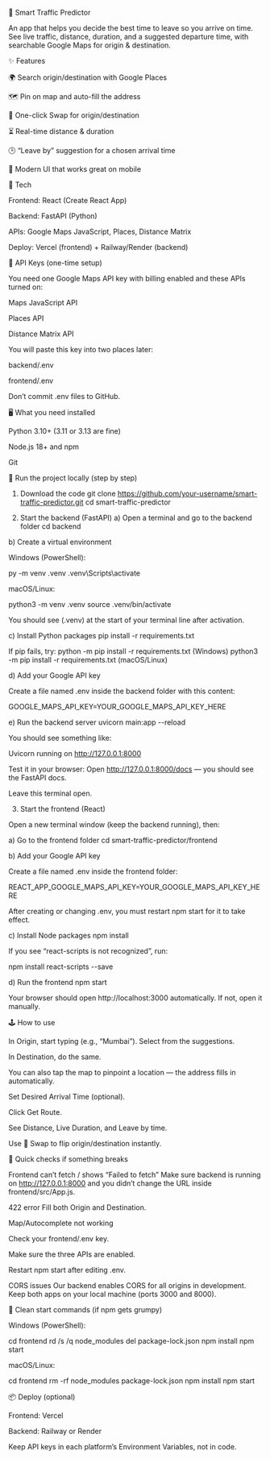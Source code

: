 🚦 Smart Traffic Predictor

An app that helps you decide the best time to leave so you arrive on time.
See live traffic, distance, duration, and a suggested departure time, with searchable Google Maps for origin & destination.

✨ Features

🌍 Search origin/destination with Google Places

🗺️ Pin on map and auto-fill the address

🔄 One-click Swap for origin/destination

⏳ Real-time distance & duration

🕒 “Leave by” suggestion for a chosen arrival time

📱 Modern UI that works great on mobile

🧰 Tech

Frontend: React (Create React App)

Backend: FastAPI (Python)

APIs: Google Maps JavaScript, Places, Distance Matrix

Deploy: Vercel (frontend) + Railway/Render (backend)

🔐 API Keys (one-time setup)

You need one Google Maps API key with billing enabled and these APIs turned on:

Maps JavaScript API

Places API

Distance Matrix API

You will paste this key into two places later:

backend/.env

frontend/.env

Don’t commit .env files to GitHub.

🖥️ What you need installed

Python 3.10+ (3.11 or 3.13 are fine)

Node.js 18+ and npm

Git

🚀 Run the project locally (step by step)
1) Download the code
git clone https://github.com/your-username/smart-traffic-predictor.git
cd smart-traffic-predictor

2) Start the backend (FastAPI)
a) Open a terminal and go to the backend folder
cd backend

b) Create a virtual environment

Windows (PowerShell):

py -m venv .venv
.venv\Scripts\activate


macOS/Linux:

python3 -m venv .venv
source .venv/bin/activate


You should see (.venv) at the start of your terminal line after activation.

c) Install Python packages
pip install -r requirements.txt


If pip fails, try:
python -m pip install -r requirements.txt (Windows)
python3 -m pip install -r requirements.txt (macOS/Linux)

d) Add your Google API key

Create a file named .env inside the backend folder with this content:

GOOGLE_MAPS_API_KEY=YOUR_GOOGLE_MAPS_API_KEY_HERE

e) Run the backend server
uvicorn main:app --reload


You should see something like:

Uvicorn running on http://127.0.0.1:8000


Test it in your browser:
Open http://127.0.0.1:8000/docs
 — you should see the FastAPI docs.

Leave this terminal open.

3) Start the frontend (React)

Open a new terminal window (keep the backend running), then:

a) Go to the frontend folder
cd smart-traffic-predictor/frontend

b) Add your Google API key

Create a file named .env inside the frontend folder:

REACT_APP_GOOGLE_MAPS_API_KEY=YOUR_GOOGLE_MAPS_API_KEY_HERE


After creating or changing .env, you must restart npm start for it to take effect.

c) Install Node packages
npm install


If you see “react-scripts is not recognized”, run:

npm install react-scripts --save

d) Run the frontend
npm start


Your browser should open http://localhost:3000
 automatically.
If not, open it manually.

🕹️ How to use

In Origin, start typing (e.g., “Mumbai”). Select from the suggestions.

In Destination, do the same.

You can also tap the map to pinpoint a location — the address fills in automatically.

Set Desired Arrival Time (optional).

Click Get Route.

See Distance, Live Duration, and Leave by time.

Use 🔄 Swap to flip origin/destination instantly.

🧪 Quick checks if something breaks

Frontend can’t fetch / shows “Failed to fetch”
Make sure backend is running on http://127.0.0.1:8000 and you didn’t change the URL inside frontend/src/App.js.

422 error
Fill both Origin and Destination.

Map/Autocomplete not working

Check your frontend/.env key.

Make sure the three APIs are enabled.

Restart npm start after editing .env.

CORS issues
Our backend enables CORS for all origins in development. Keep both apps on your local machine (ports 3000 and 8000).

🧹 Clean start commands (if npm gets grumpy)

Windows (PowerShell):

cd frontend
rd /s /q node_modules
del package-lock.json
npm install
npm start


macOS/Linux:

cd frontend
rm -rf node_modules package-lock.json
npm install
npm start

📦 Deploy (optional)

Frontend: Vercel

Backend: Railway or Render

Keep API keys in each platform’s Environment Variables, not in code.
